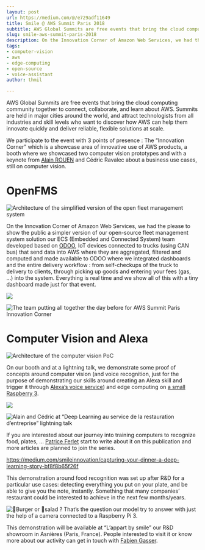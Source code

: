 ```yaml
---
layout: post
url: https://medium.com/@/e729adf11649
title: Smile @ AWS Summit Paris 2018
subtitle: AWS Global Summits are free events that bring the cloud computing community together to connect, collaborate, and learn about AWS.
slug: smile-aws-summit-paris-2018
description: On the Innovation Corner of Amazon Web Services, we had the please to show the public a simpler version of our open-source fleet management system solution we developed based on ODOO, IoT devices…
tags:
- computer-vision
- aws
- edge-computing
- open-source
- voice-assistant
author: thmil

---
```


AWS Global Summits are free events that bring the cloud computing community together to connect, collaborate, and learn about AWS. Summits are held in major cities around the world, and attract technologists from all industries and skill levels who want to discover how AWS can help them innovate quickly and deliver reliable, flexible solutions at scale.

We participate to the event with 3 points of presence : The “Innovation Corner” which is a showcase area of innovative use of AWS products, a booth where we showcased two computer vision prototypes and with a keynote from [Alain ROUEN]() and Cédric Ravalec about a business use cases, still on computer vision.

# OpenFMS

![Architecture of the simplified version of the open fleet management system](/assets/images/posts/1*gGBt_El5Qfru-2Ajr8mHtw.png)

On the Innovation Corner of Amazon Web Services, we had the please to show the public a simpler version of our open-source fleet management system solution our ECS (Embedded and Connected System) team developed based on [ODOO](https://www.odoo.com/), IoT devices connected to trucks (using CAN bus) that send data into AWS where they are aggregated, filtered and computed and made available to ODOO where we integrated dashboards and the entire delivery workflow : from self-checkups of the truck to delivery to clients, through picking up goods and entering your fees (gas, …) into the system. Everything is real time and we show all of this with a tiny dashboard made just for that event.

![](/assets/images/posts/1*scp5TUwYhXGId0BjwLDF8Q.jpg)

![The team putting all together the day before for AWS Summit Paris Innovation Corner](/assets/images/posts/1*A51AdaIIZtTYCTv8Si1TKQ.jpg)

# Computer Vision and Alexa

![Architecture of the computer vision PoC](/assets/images/posts/1*geTWmElxTBjR5cZJBQAerg.png)

On our booth and at a lightning talk, we demonstrate some proof of concepts around computer vision (and voice recognition, just for the purpose of demonstrating our skills around creating an Alexa skill and trigger it through [Alexa’s voice service](https://developer.amazon.com/alexa-voice-service)) and edge computing on [a small Raspberry 3](https://www.raspberrypi.org/products/raspberry-pi-3-model-b/).

![](/assets/images/posts/1*sTkRn9YF2tlAs_aWPM2nFw.jpg)

![Alain and Cédric at “Deep Learning au service de la restauration d’entreprise” lightning talk](/assets/images/posts/1*xxKYRveX03JRoazPPGoEPQ.jpg)

If you are interested about our journey into training computers to recognize food, plates, … [Patrice Ferlet]() start to write about it on this publication and more articles are planned to join the series.

https://medium.com/smileinnovation/capturing-your-dinner-a-deep-learning-story-bf8f8b65f26f

This demonstration around food recognition was set up after R&D for a particular use cases: detecting everything you put on your plate, and be able to give you the note, instantly. Something that many companies’ restaurant could be interested to achieve in the next few months/years.

![🍔Burger or 🥗salad ? That’s the question our model try to answer with just the help of a camera connected to a Raspberry Pi 3.](/assets/images/posts/1*fcZV1-9E_RQ48zw81HigQQ.jpg)

This demonstration will be available at “L’appart by smile” our R&D showroom in Asnières (Paris, France). People interested to visit it or know more about our activity can get in touch with [Fabien Gasser](mailto:fabien.gasser@smile.fr?subject=L%27appart%20by%20Smile).